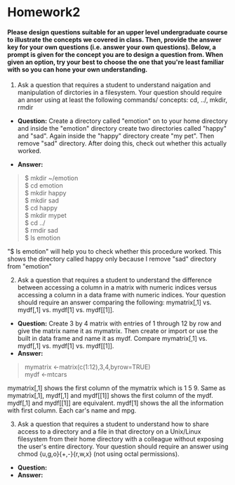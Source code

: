 # Homework2

#### Please design questions suitable for an upper level undergraduate course to illustrate the concepts we covered in class. Then, provide the answer key for your own questions (i.e. answer your own questions). Below, a prompt is given for the concept you are to design a question from. When given an option, try your best to choose the one that you're least familiar with so you can hone your own understanding.

1. Ask a question that requires a student to understand naigation and manipulation of dirctories in a filesystem. Your question should require an anser using at least the following commands/ concepts: cd, ../, mkdir, rmdir 
  * **Question:** Create a directory called "emotion" on to your home directory and inside the "emotion" directory create two directories called "happy" and "sad". Again inside the "happy" directory create "my pet". Then remove "sad" directory. After doing this, check out whether this actually worked. 

  * **Answer:**
  > $ mkdir ~/emotion  
    $ cd emotion  
    $ mkdir happy  
    $ mkdir sad  
    $ cd happy  
    $ mkdir mypet  
    $ cd ../  
    $ rmdir sad  
    $ ls emotion  

"$ ls emotion" will help you to check whether this procedure worked. This shows the directory called happy only because I remove "sad" directory from "emotion" 

2. Ask a question that requires a student to understand the difference between accessing a column in a matrix with numeric indices versus accessing a column in a data frame with numeric indices. Your question should require an answer comparing the following: mymatrix[,1] vs. mydf[,1] vs. mydf[1] vs. mydf[[1]].
  * **Question:** Create 3 by 4 matrix with entries of 1 through 12 by row and give the matrix name it as mymatrix. Then create or import or use the built in data frame and name it as mydf. Compare mymatrix[,1] vs. mydf[,1] vs. mydf[1] vs. mydf[[1]].
  * **Answer:**
  > mymatrix <-matrix(c(1:12),3,4,byrow=TRUE)  
  > mydf <-mtcars 
 
mymatrix[,1] shows the first column of the mymatrix which is 1 5 9. Same as mymatrix[,1], mydf[,1] and mydf[[1]] shows the first column of the mydf. mydf[,1] and mydf[[1]] are equivalent. mydf[1] shows the all the information with first column. Each car's name and mpg. 
 
3. Ask a question that requires a student to understand how to share access to a directory and a file in that directory on a Unix/Linux filesystem from their home directory with a colleague without exposing the user's entire directory. Your question should require an answer using chmod {u,g,o}{+,-}{r,w,x} (not using octal permissions).
  * **Question:** 
  * **Answer:**
  

